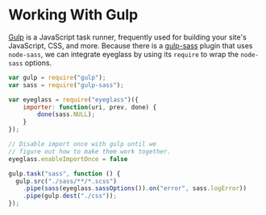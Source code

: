 # Working With Gulp
[Gulp](http://gulpjs.com) is a JavaScript task runner, frequently used for building your site's JavaScript, CSS, and more. Because there is a [gulp-sass](https://github.com/dlmanning/gulp-sass) plugin that uses `node-sass`, we can integrate eyeglass by using its `require` to wrap the `node-sass` options.

```js
var gulp = require("gulp");
var sass = require("gulp-sass");

var eyeglass = require("eyeglass")({
    importer: function(uri, prev, done) {
        done(sass.NULL);
    }
});

// Disable import once with gulp until we
// figure out how to make them work together.
eyeglass.enableImportOnce = false

gulp.task("sass", function () {
  gulp.src("./sass/**/*.scss")
    .pipe(sass(eyeglass.sassOptions()).on("error", sass.logError))
    .pipe(gulp.dest("./css"));
});
```
